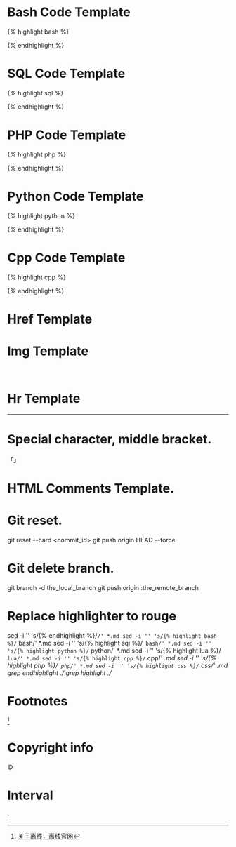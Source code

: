 # Bash Code Template
{% highlight bash %}

{% endhighlight %}

# SQL Code Template
{% highlight sql %}

{% endhighlight %}

# PHP Code Template
{% highlight php %}

{% endhighlight %}

# Python Code Template
{% highlight python %}

{% endhighlight %}

# Cpp Code Template
{% highlight cpp %}

{% endhighlight %}

# Href Template
<a href="" target="_blank"></a>

# Img Template
<img src="" title="" height="16px" width="16px" border="0" alt=""/>

# Hr Template
***

# Special character, middle bracket.
「」

# HTML Comments Template.
<!--  -->

# Git reset.
git reset --hard <commit_id>
git push origin HEAD --force

# Git delete branch.
git branch -d the_local_branch
git push origin :the_remote_branch

# Replace highlighter to rouge
sed -i '' 's/{% endhighlight %}/```/' *.md
sed -i '' 's/{% highlight bash %}/``` bash/' *.md
sed -i '' 's/{% highlight sql %}/``` bash/' *.md
sed -i '' 's/{% highlight python %}/``` python/' *.md
sed -i '' 's/{% highlight lua %}/``` lua/' *.md
sed -i '' 's/{% highlight cpp %}/``` cpp/' *.md
sed -i '' 's/{% highlight php %}/``` php/' *.md
sed -i '' 's/{% highlight css %}/``` css/' *.md
grep endhighlight ./*
grep highlight ./*

# Footnotes
[^1]
[^1]: [关于离线，离线官网](https://the-offline.com/about)

# Copyright info
©

# Interval
·
